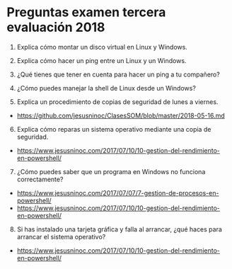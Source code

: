 # Preguntas examen tercera evaluación 2018

1. Explica cómo montar un disco virtual en Linux y Windows.

2. Explica cómo hacer un ping entre un Linux y un Windows.

3. ¿Qué tienes que tener en cuenta para hacer un ping a tu compañero?

4. ¿Cómo puedes manejar la shell de Linux desde un Windows?

5. Explica un procedimiento de copias de seguridad de lunes a viernes.

* https://github.com/jesusninoc/ClasesSOM/blob/master/2018-05-16.md

6. Explica cómo reparas un sistema operativo mediante una copia de seguridad.

* https://www.jesusninoc.com/2017/07/10/10-gestion-del-rendimiento-en-powershell/

7. ¿Cómo puedes saber que un programa en Windows no funciona correctamente?

* https://www.jesusninoc.com/2017/07/07/7-gestion-de-procesos-en-powershell/
* https://www.jesusninoc.com/2017/07/10/10-gestion-del-rendimiento-en-powershell/

8. Si has instalado una tarjeta gráfica y falla al arrancar, ¿qué haces para arrancar el sistema operativo?

* https://www.jesusninoc.com/2017/07/10/10-gestion-del-rendimiento-en-powershell/
